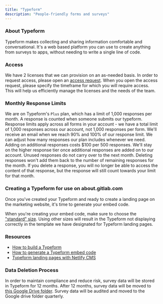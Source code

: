 ```yaml
---
title: "Typeform"
description: "People-friendly forms and surveys"
---
```


### About Typeform

Typeform makes collecting and sharing information comfortable and conversational. It's a web based platform you can use to create anything from surveys to apps, without needing to write a single line of code.

### Access

We have 2 licenses that we can provision on an as-needed basis. In order to request access, please open an [access request](https://gitlab.com/gitlab-com/team-member-epics/access-requests/-/issues/new?issuable_template=Individual_Bulk_Access_Request&_gl=1*32gfeq*_ga*MTM2Mzg1MDE0OS4xNjgwMTk5MDQ2*_ga_ENFH3X7M5Y*MTY4OTA5MTEwMS4yMjIuMS4xNjg5MDkyNzQ0LjAuMC4w). When you open the access request, please specify the timeframe for which you will require access. This will help us efficiently manage the licenses and the needs of the team.

### Monthly Response Limits

We are on Typeform's `Plus` plan, which has a limit of 1,000 responses per month. A response is counted when someone submits our typeform. Response limits apply across all forms in your account - we have a total limit of 1,000 responses across our account, not 1,000 responses per form. We'll receive an email when we reach 90% and 100% of our response limit. We can adjust how many responses our plan includes whenever we need. Adding on additional responses costs $100 per 500 responses. We'll stay on the higher response tier once additional responses are added on to our account. Unused responses do not carry over to the next month. Deleting responses won't add them back to the number of remaining responses for the month. If you delete a response, you will no longer be able to access the content of that response, but the response will still count towards your limit for that month.

### Creating a Typeform for use on about.gitlab.com

Once you've created your Typeform and ready to create a landing page on the marketing website, it's time to generate your embed code.

When you're creating your embed code, make sure to choose the ["standard" size](https://help.typeform.com/hc/en-us/articles/360029249212-Embed-your-typeform). Using other sizes will result in the Typeform not displaying correctly in the template we have designated for Typeform landing pages.

### Resources

- [How to build a Typeform](https://help.typeform.com/hc/en-us/articles/360053660271-My-first-typeform-)
- [How to generate a Typeform embed code](https://help.typeform.com/hc/en-us/articles/360029249212-Embed-your-typeform)
- [Typeform landing pages with Netlify CMS](/handbook/marketing/netlifycms/#typeform-landing-pages)

### Data Deletion Process

In order to maintain compliance and reduce risk, survey data will be stored in Typeform for 12 months. After 12 months, survey data will be moved to [this Google Drive folder](https://drive.google.com/drive/folders/12L0ru1xkVay8iq862mXtXgTanFT_EZ7e?usp=sharing). Survey data will be audited and moved to the Google drive folder quarterly.
